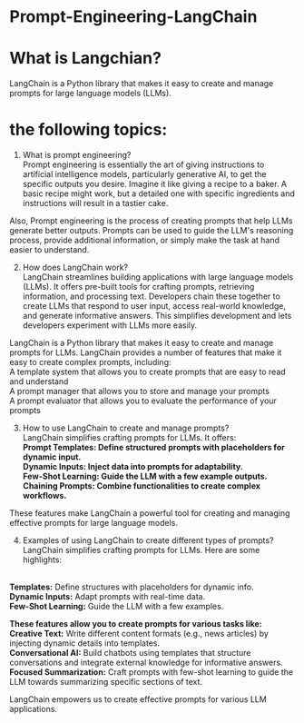 # Prompt-Engineering-LangChain

# What is Langchian?<br>
LangChain is a Python library that makes it easy to create and manage prompts for large language models (LLMs). 
# the following topics:
1. What is prompt engineering?<br>
Prompt engineering is essentially the art of giving instructions to artificial intelligence models, particularly generative AI, to get the specific outputs you desire. Imagine it like giving a recipe to a baker. A basic recipe might work, but a detailed one with specific ingredients and instructions will result in a tastier cake.

Also, Prompt engineering is the process of creating prompts that help LLMs generate better outputs. Prompts can be used to guide the LLM's reasoning process, provide additional information, or simply make the task at hand easier to understand.

2. How does LangChain work?<br>
LangChain streamlines building applications with large language models (LLMs). It offers pre-built tools for crafting prompts, retrieving information, and processing text. Developers chain these together to create LLMs that respond to user input, access real-world knowledge, and generate informative answers.  This simplifies development and lets developers experiment with LLMs more easily.

LangChain is a Python library that makes it easy to create and manage prompts for LLMs. LangChain provides a number of features that make it easy to create complex prompts, including:
<br>
A template system that allows you to create prompts that are easy to read and understand
<br>
A prompt manager that allows you to store and manage your prompts
<br>
A prompt evaluator that allows you to evaluate the performance of your prompts

3. How to use LangChain to create and manage prompts?<br>
LangChain simplifies crafting prompts for LLMs. It offers:
<br>**Prompt Templates: Define structured prompts with placeholders for dynamic input.**
<br>**Dynamic Inputs: Inject data into prompts for adaptability.**
<br>**Few-Shot Learning: Guide the LLM with a few example outputs.**
<br>**Chaining Prompts: Combine functionalities to create complex workflows.**

These features make LangChain a powerful tool for creating and managing effective prompts for large language models.

4. Examples of using LangChain to create different types of prompts?<br>
LangChain simplifies crafting prompts for LLMs. Here are some highlights:

<br>**Templates:** Define structures with placeholders for dynamic info.
<br>**Dynamic Inputs:** Adapt prompts with real-time data.
<br>**Few-Shot Learning:** Guide the LLM with a few examples.

**These features allow you to create prompts for various tasks like:**
<br>**Creative Text:** Write different content formats (e.g., news articles) by injecting dynamic details into templates.
<br>**Conversational AI:** Build chatbots using templates that structure conversations and integrate external knowledge for informative answers.
<br>**Focused Summarization:** Craft prompts with few-shot learning to guide the LLM towards summarizing specific sections of text.

LangChain empowers us to create effective prompts for various LLM applications.



